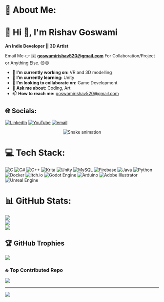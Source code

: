 # 💫 About Me:
# 💫 Hi 👋, I'm Rishav Goswami
**An Indie Developer || 3D Artist**

Email Me 👉 ✉️ **goswamirishav520@gmail.com** For Collaboration/Project or Anything Else. 😊😊

- 🔭 **I’m currently working on:** VR and 3D modelling
- 🌱 **I’m currently learning:** Unity 
- 👯 **I’m looking to collaborate on:** Game Development
- 💬 **Ask me about:** Coding, Art
- 📫 **How to reach me:** goswamirishav520@gmail.com


## 🌐 Socials:
[![LinkedIn](https://img.shields.io/badge/LinkedIn-%230077B5.svg?logo=linkedin&logoColor=white)](https://linkedin.com/in/rishav-goswami-279789354) [![YouTube](https://img.shields.io/badge/YouTube-%23FF0000.svg?logo=YouTube&logoColor=white)](https://youtube.com/@codeBuster-w4w) [![email](https://img.shields.io/badge/Email-D14836?logo=gmail&logoColor=white)](mailto:goswamirishav520@gmail.com) 

<div align="center">
  <img src="https://profile-readme-generator.com/assets/snake.svg" alt="Snake animation" />
</div>

# 💻 Tech Stack:
![C](https://img.shields.io/badge/c-%2300599C.svg?style=for-the-badge&logo=c&logoColor=white) ![C#](https://img.shields.io/badge/c%23-%23239120.svg?style=for-the-badge&logo=csharp&logoColor=white) ![C++](https://img.shields.io/badge/c++-%2300599C.svg?style=for-the-badge&logo=c%2B%2B&logoColor=white) ![Krita](https://img.shields.io/badge/Krita-203759?style=for-the-badge&logo=krita&logoColor=EEF37B) ![Unity](https://img.shields.io/badge/unity-%23000000.svg?style=for-the-badge&logo=unity&logoColor=white) ![MySQL](https://img.shields.io/badge/mysql-4479A1.svg?style=for-the-badge&logo=mysql&logoColor=white) ![Firebase](https://img.shields.io/badge/firebase-%23039BE5.svg?style=for-the-badge&logo=firebase) ![Java](https://img.shields.io/badge/java-%23ED8B00.svg?style=for-the-badge&logo=openjdk&logoColor=white) ![Python](https://img.shields.io/badge/python-3670A0?style=for-the-badge&logo=python&logoColor=ffdd54) ![Docker](https://img.shields.io/badge/docker-%230db7ed.svg?style=for-the-badge&logo=docker&logoColor=white) ![Itch.io](https://img.shields.io/badge/Itch-%23FF0B34.svg?style=for-the-badge&logo=Itch.io&logoColor=white) ![Godot Engine](https://img.shields.io/badge/GODOT-%23FFFFFF.svg?style=for-the-badge&logo=godot-engine) ![Arduino](https://img.shields.io/badge/-Arduino-00979D?style=for-the-badge&logo=Arduino&logoColor=white) ![Adobe Illustrator](https://img.shields.io/badge/adobe%20illustrator-%23FF9A00.svg?style=for-the-badge&logo=adobe%20illustrator&logoColor=white) ![Unreal Engine](https://img.shields.io/badge/unrealengine-%23313131.svg?style=for-the-badge&logo=unrealengine&logoColor=white)
# 📊 GitHub Stats:
![](https://github-readme-stats.vercel.app/api?username=emberwing-dash&theme=dark&hide_border=false&include_all_commits=true&count_private=false)<br/>
![](https://nirzak-streak-stats.vercel.app/?user=emberwing-dash&theme=dark&hide_border=false)<br/>
![](https://github-readme-stats.vercel.app/api/top-langs/?username=emberwing-dash&theme=dark&hide_border=false&include_all_commits=true&count_private=false&layout=compact)

## 🏆 GitHub Trophies
![](https://github-profile-trophy.vercel.app/?username=emberwing-dash&theme=radical&no-frame=true&no-bg=true&margin-w=4)


### 🔝 Top Contributed Repo
![](https://github-contributor-stats.vercel.app/api?username=emberwing-dash&limit=5&theme=dark&combine_all_yearly_contributions=true)

---
[![](https://visitcount.itsvg.in/api?id=emberwing-dash&icon=0&color=0)](https://visitcount.itsvg.in)


  
<!-- Proudly created with GPRM ( https://gprm.itsvg.in ) -->

